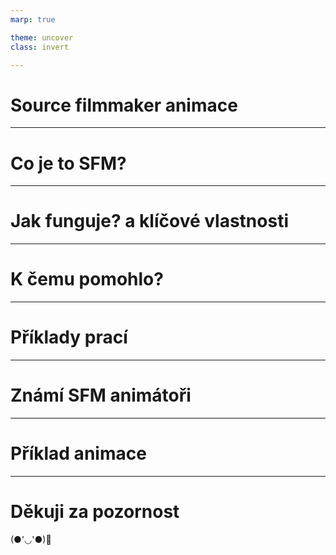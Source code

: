 ```yaml
---
marp: true

theme: uncover
class: invert

---
```


# Source filmmaker animace

---

# Co je to SFM?

---

# Jak funguje? a klíčové vlastnosti

---

# K čemu pomohlo?

---

# Příklady prací

---

# Známí SFM animátoři

---

# Příklad animace

---

# Děkuji za pozornost
(●'◡'●)🤍